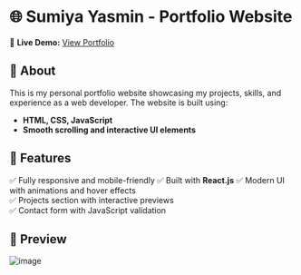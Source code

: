# 🌐 Sumiya Yasmin - Portfolio Website

🚀 **Live Demo:** [View Portfolio](https://your-live-demo-link.com)  

## 📌 About  
This is my personal portfolio website showcasing my projects, skills, and experience as a web developer. The website is built using:  

- **HTML, CSS, JavaScript**    
- **Smooth scrolling and interactive UI elements**  

## 🎨 Features  
✅ Fully responsive and mobile-friendly
✅ Built with **React.js**
✅ Modern UI with animations and hover effects  
✅ Projects section with interactive previews  
✅ Contact form with JavaScript validation  

## 📸 Preview  
![image](https://github.com/user-attachments/assets/c64df260-6beb-4056-8671-007b15744339)
